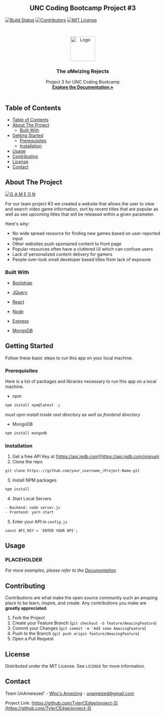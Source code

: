 <p>
<h2 align="center">UNC Coding Bootcamp Project #3</h2>
</p>
<!-- PROJECT SHIELDS -->

[![Build Status][build-shield]]()
[![Contributors][contributors-shield]]()
[![MIT License][license-shield]][license-url]

<!-- PROJECT LOGO -->
<br />
<p align="center">
  <a href="https://github.com/TylerCEdge/project-3">
    <img src="https://github.com/TylerCEdge/project-3/blob/master/frontend/src/logo.png" alt="Logo" width="80" height="80">
  </a>

  <h3 align="center">The aMeizing Rejects</h3>

  <p align="center">
    Project 3 for UNC Coding Bootcamp 
    <br />
    <a href="https://github.com/TylerCEdge/project-3"><strong>Explore the Documentation »</strong></a>
    <br />
    <br />
  </p>
</p>

<!-- TABLE OF CONTENTS -->

## Table of Contents

- [Table of Contents](#table-of-contents)
- [About The Project](#about-the-project)
  - [Built With](#built-with)
- [Getting Started](#getting-started)
  - [Prerequisites](#prerequisites)
  - [Installation](#installation)
- [Usage](#usage)
- [Contributing](#contributing)
- [License](#license)
- [Contact](#contact)

<!-- ABOUT THE PROJECT -->

## About The Project

[![G A M E O N][product-screenshot]](https://github.com/TylerCEdge/project-3/blob/master/DevReadme/FrontEnd/UI/productScreenShot.png)

<!--!!!!!!add deployed link here!!!!!!-->

For our team project #3 we created a website that allows the user to view and search video game information, sort by recent titles that are popular as well as see upcoming titles that will be released within a given parameter.

Here's why:

<!--Put some bullet points about why we built this app, I.E. the problems we're trying to address with this app.  -->

- No wide spread resource for finding new games based on user-reported input
- Other websites push sponsered content to front page
- Popular resources often have a cluttered UI which can confuse users
- Lack of personalized content delivery for gamers
- People over-look small developer based titles from lack of exposure

### Built With

<!-- This section should list any major frameworks that you built your project using. -->

- [Bootstrap](https://getbootstrap.com)
- [JQuery](https://jquery.com)
- [React](https://React.com)
- [Node](https://node.com)
- [Express](https://laravel.com)
- [MongoDB](https://www.mongodb.com/)

  <!-- GETTING STARTED -->

## Getting Started

Follow these basic steps to run this app on your local machine.

### Prerequisites

Here is a list of packages and libraries necessary to run this app on a local machine.

- npm

```sh
npm install npm@latest -g
```
_must npm install inside root directory as well as frontend directory_

- MongoDB

```sh
npm install mongodb
```

### Installation

1. Get a free API Key at [https://api.igdb.com](https://api.igdb.com/signup)
2. Clone the repo

```sh
git clone https:://github.com/your_username_/Project-Name.git
```

3. Install NPM packages

```sh
npm install
```

4. Start Local Servers

```sh
- Backend: node server.js
- Frontend: yarn start
```

5. Enter your API in `config.js`

```JS
const API_KEY = 'ENTER YOUR API';
```

<!-- USAGE EXAMPLES -->

## Usage

<!-- Use this space to show useful examples of how a project can be used. Additional screenshots, code examples and demos work well in this space. You may also link to more resources. -->

<p>
<h3>PLACEHOLDER</h3>
</p>

_For more examples, please refer to the [Documentation](https://github.com/TylerCEdge/project-3/blob/master/README.md)_

<!-- CONTRIBUTING -->

## Contributing

Contributions are what make the open source community such an amazing place to be learn, inspire, and create. Any contributions you make are **greatly appreciated**.

1. Fork the Project
2. Create your Feature Branch (`git checkout -b feature/AmazingFeature`)
3. Commit your Changes (`git commit -m 'Add some AmazingFeature`)
4. Push to the Branch (`git push origin feature/AmazingFeature`)
5. Open a Pull Request

<!-- LICENSE -->

## License

Distributed under the MIT License. See `LICENSE` for more information.

<!-- CONTACT -->

## Contact

Team UnAmeiezed' - [Who's Ameizing](https://i.imgur.com/a6hu0Bx.mp4) - unameized@gmail.com

Project Link: [https://github.com/TylerCEdge/project-3](https://github.com/TylerCEdge/project-3)

<!-- MARKDOWN LINKS & IMAGES -->

[build-shield]: https://img.shields.io/badge/build-passing-brightgreen.svg?style=flat-square
[contributors-shield]: https://img.shields.io/badge/contributors-5-orange.svg?style=flat-square
[license-shield]: https://img.shields.io/badge/license-MIT-blue.svg?style=flat-square
[license-url]: https://choosealicense.com/licenses/mit
[product-screenshot]: https://github.com/TylerCEdge/project-3/blob/master/DevReadme/FrontEnd/UI/productScreenShot.png
